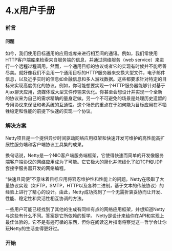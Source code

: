 # 4.x用户手册

### 前言

#### 问题

如今，我们使用目标通用的应用或库来进行相互间的通讯。例如，我们常使用HTTP客户端库来检索来自服务端的信息，并通过网络服务（web service）来进行一个远程过程调用。然而，一个通用目标的协议或者它的实现有时候并不能尽善尽美。就好像我们不会用一个通用目标的HTTP服务器来交换大型文件，电子邮件信息，以及近乎实时的信息如金融信息和多人游戏数据。这些都要求针对特定的目标来实现高度优化的协议。例如，你可能想要实现一个HTTP服务器能够针对基于Ajax聊天应用，流媒体或大型文件传输来优化。你甚至会想设计并实现一个全新的协议来为自己的需求精确的量身定做。另一个不可避免的场景是处理历史遗留的专用协议来保证和老系统的互通性。这个场景的重点在于如何能为目标应用在不牺牲稳定和性能的前提下快速的实现一个协议。

### 解决方案

Netty项目是一个提供异步时间驱动网络应用框架和快速开发可维护的高性能高扩展性服务端和客户端协议工具集的成果。

换句话说，Netty是一个NIO客户端服务端框架，它使得快速而简单的开发像服务端客户端协议的网络应用成为了可能。它它极大的简化并流线化了如TCP和UDP套接字服务器开发的网络编程。

“快速且简便”不意味着目标应用将容忍维护性和性能上的问题。Netty在吸取了大量协议实现（如FTP，SMTP，HTTP以及各种二进制，基于文本的传统协议）的经验上进行了精心的设计。由此，Netty成功找到了一个无需折衷妥协而让开发、性能、稳定性和灵活性相互协调的方法。

一些用户可能已经找到了其他的生成有同样有点的网络应用框架，并想知道Netty与这些有什么不同。答案是它所依赖的哲学。 Netty是设计来给你在API和实现上最佳体验的。它不是有迹可循的东西，但你在阅读这片指南将察觉这一哲学会让你玩Netty的生活变得更好过。

### 开始

